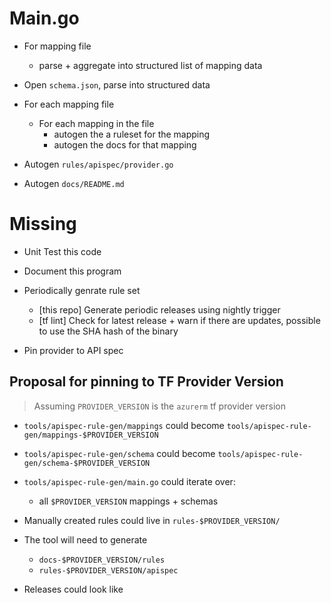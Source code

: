 # Main.go

* For mapping file
  * parse + aggregate into structured list of mapping data
* Open `schema.json`, parse into structured data
* For each mapping file
  * For each mapping in the file
     * autogen the a ruleset for the mapping
     * autogen the docs for that mapping

* Autogen `rules/apispec/provider.go`
* Autogen `docs/README.md`


# Missing
* Unit Test this code
* Document this program
* Periodically genrate rule set
  * [this repo] Generate periodic releases using nightly trigger
  * [tf lint] Check for latest release + warn if there are updates, possible to use the SHA hash of the binary

* Pin provider to API spec



## Proposal for pinning to TF Provider Version

> Assuming `PROVIDER_VERSION` is the `azurerm` tf provider version

* `tools/apispec-rule-gen/mappings` could become `tools/apispec-rule-gen/mappings-$PROVIDER_VERSION`
* `tools/apispec-rule-gen/schema` could become `tools/apispec-rule-gen/schema-$PROVIDER_VERSION`
* `tools/apispec-rule-gen/main.go` could iterate over:
  * all `$PROVIDER_VERSION` mappings + schemas

* Manually created rules could live in `rules-$PROVIDER_VERSION/`
* The tool will need to generate
  * `docs-$PROVIDER_VERSION/rules`
  * `rules-$PROVIDER_VERSION/apispec`

* Releases could look like